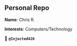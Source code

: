 ## Personal Repo

**Name**: Chris R.

**Interests**: Computers/Technology

👋 **`@Injected420`**


<!---
Injected420/Injected420 is a ✨ special ✨ repository because its `README.md` (this file) appears on your GitHub profile.
You can click the Preview link to take a look at your changes.
--->
